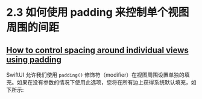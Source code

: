 # 2.3 如何使用 padding 来控制单个视图周围的间距

## [How to control spacing around individual views using padding](https://www.hackingwithswift.com/quick-start/swiftui/how-to-control-spacing-around-individual-views-using-padding)

SwiftUI 允许我们使用 `padding()` 修饰符（modifier）在视图周围设置单独的填充。如果在没有参数的情况下使用此选项，您将在所有边上获得系统默认填充，如下所示:

